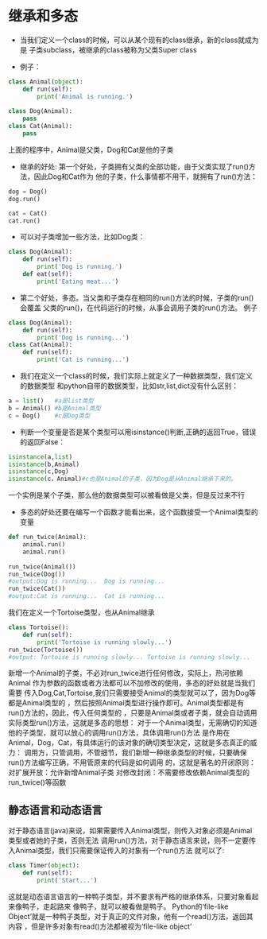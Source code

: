 # 继承和多态
* 当我们定义一个class的时候，可以从某个现有的class继承，新的class就成为是
子类subclass，被继承的class被称为父类Super class

* 例子：
```python
class Animal(object):
    def run(self):
        print('Animal is running.')
        
class Dog(Animal):
    pass
class Cat(Animal):
    pass
```
上面的程序中，Animal是父类，Dog和Cat是他的子类

* 继承的好处:
第一个好处，子类拥有父类的全部功能，由于父类实现了run()方法，因此Dog和Cat作为
他的子类，什么事情都不用干，就拥有了run()方法：
```python
dog = Dog()
dog.run()

cat = Cat()
cat.run()
```
* 可以对子类增加一些方法，比如Dog类：
```python
class Dog(Animal):
    def run(self):
        print('Dog is running.')
    def eat(self):
        print('Eating meat...')
```
* 第二个好处，多态。当父类和子类存在相同的run()方法的时候，子类的run()会覆盖
父类的run()，在代码运行的时候，从事会调用子类的run()方法。
例子
```python
class Dog(Animal):
    def run(self):
        print('Dog is running...')
class Cat(Animal):
    def run(self):
        print('Cat is running...')
```
* 我们在定义一个class的时候，我们实际上就定义了一种数据类型，我们定义的数据类型
和python自带的数据类型，比如str,list,dict没有什么区别：
```python
a = list()   #a是list类型
b = Animal() #b是Animal类型
c = Dog()    #c是Dog类型
```
* 判断一个变量是否是某个类型可以用isinstance()判断,正确的返回True，错误的返回False：
```python
isinstance(a,list)
isinstance(b,Animal)
isinstance(c,Dog)
isinstance(c，Animal)#c也是Animal的子类，因为Dog是从Animal继承下来的。
```
一个实例是某个子类，那么他的数据类型可以被看做是父类，但是反过来不行

* 多态的好处还要在编写一个函数才能看出来，这个函数接受一个Animal类型的变量
```python
def run_twice(Animal):
    animal.run()
    animal.run()
    
run_twice(Animal())
run_twice(Dog())
#output:Dog is running...  Dog is running...
run_twice(Cat())
#output:Cat is running...  Cat is running...
```
我们在定义一个Tortoise类型，也从Animal继承
```python
class Tortoise():
    def run(self):
        print('Tortoise is running slowly...')
run_twice(Tortoise())
#output: Tortoise is running slowly... Tortoise is running slowly...
```
新增一个Animal的子类，不必对run_twice进行任何修改，实际上，热河依赖Animal
作为参数的函数或者方法都可以不加修改的使用，多态的好处就是当我们需要
传入Dog,Cat,Tortoise,我们只需要接受Animal的类型就可以了，因为Dog等都是Animal类型的
，然后按照Animal类型进行操作即可。Animal类型都是有run()方法的，因此，传入任何类型的
，只要是Animal类或者子类，就会自动调用实际类型run()方法，这就是多态的思想：
对于一个Animal类型，无需确切的知道他的子类型，就可以放心的调用run()方法，具体调用run()方法
是作用在Animal，Dog，Cat，有具体运行的该对象的确切类型决定，这就是多态真正的威力：
调用方，只管调用，不管细节，我们新增一种继承类型的时候，只要确保run()方法编写正确，不用管原来的代码是如何调用
的，这就是著名的开闭原则：
对扩展开放：允许新增Animal子类
对修改封闭：不需要修改依赖Animal类型的run_twice()等函数

## 静态语言和动态语言

对于静态语言(java)来说，如果需要传入Animal类型，则传入对象必须是Animal类型或者她的子类，否则无法
调用run()方法，对于静态语言来说，则不一定要传入Animal类型，我们只需要保证传入的对象有一个run()方法
就可以了:
```python
class Timer(object):
    def run(self):
        print('Start...')
```
这就是动态语言语言的一种鸭子类型，并不要求有严格的继承体系，只要对象看起来像鸭子，走起路来
像鸭子，就可以被看做是鸭子。
Python的‘file-like Object’就是一种鸭子类型，对于真正的文件对象，他有一个read()方法，返回其内容
，但是许多对象有read()方法都被视为‘file-like object’
























